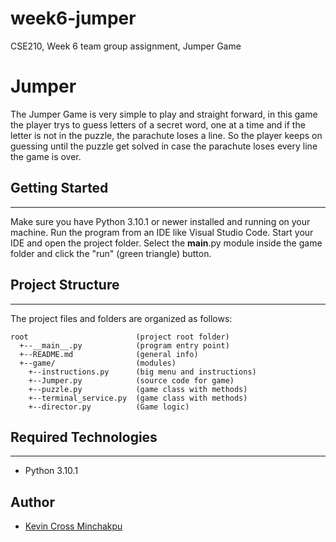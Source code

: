# week6-jumper
CSE210, Week 6 team group assignment, Jumper Game

# Jumper
The Jumper Game is very simple to play and straight forward, in this game the player trys to guess letters of a secret word, one at a time and if the letter is not in the puzzle, the parachute loses a line. So the player keeps on guessing until the puzzle get solved in case the parachute loses every line the game is over.
## Getting Started
---
Make sure you have Python 3.10.1 or newer installed and running on your machine. Run the program from an IDE like Visual Studio Code. Start your IDE and open the project folder. Select the __main__.py module inside the game folder and click the "run" (green triangle) button.

## Project Structure
---
The project files and folders are organized as follows:
```
root                   	    (project root folder)
  +--__main__.py		    (program entry point)
  +--README.md			    (general info)
  +--game/           	    (modules)
    +--instructions.py      (big menu and instructions)
    +--Jumper.py		    (source code for game)
    +--puzzle.py            (game class with methods)
    +--terminal_service.py  (game class with methods)
    +--director.py		    (Game logic)

```

## Required Technologies
---
* Python 3.10.1

## Author
* [Kevin Cross Minchakpu](kevinomics101@gmail.com) 

